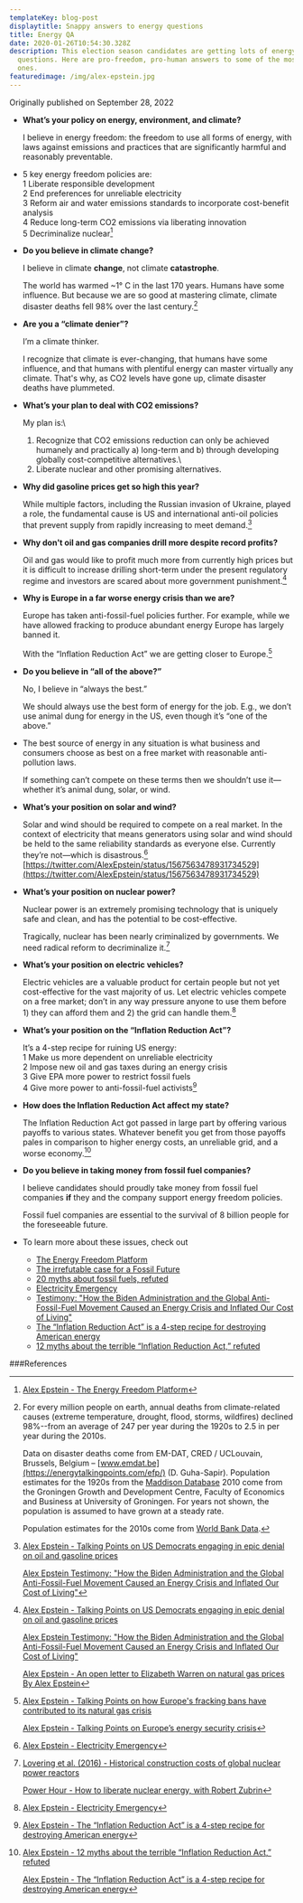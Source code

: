 ```yaml
---
templateKey: blog-post
displaytitle: Snappy answers to energy questions
title: Energy QA
date: 2020-01-26T10:54:30.328Z
description: This election season candidates are getting lots of energy-related
  questions. Here are pro-freedom, pro-human answers to some of the most popular
  ones.
featuredimage: /img/alex-epstein.jpg
---
```

Originally published on September 28, 2022

- **What’s your policy on energy, environment, and climate?**

    I believe in energy freedom: the freedom to use all forms of energy, with laws against emissions and practices that are significantly harmful and reasonably preventable.

- 5 key energy freedom policies are:\
    1 Liberate responsible development\
    2 End preferences for unreliable electricity\
    3 Reform air and water emissions standards to incorporate cost-benefit analysis\
    4 Reduce long-term CO2 emissions via liberating innovation\
    5 Decriminalize nuclear[^1]

- **Do you believe in climate change?**

    I believe in climate **change**, not climate **catastrophe**.

    The world has warmed ~1° C in the last 170 years. Humans have some influence. But because we are so good at mastering climate, climate disaster deaths fell 98% over the last century.[^2]

- **Are you a “climate denier”?**

    I’m a climate thinker.

    I recognize that climate is ever-changing, that humans have some influence, and that humans with plentiful energy can master virtually any climate. That's why, as CO2 levels have gone up, climate disaster deaths have plummeted.

- **What’s your plan to deal with CO2 emissions?**

    My plan is:\
    1) Recognize that CO2 emissions reduction can only be achieved humanely and practically a) long-term and b) through developing globally cost-competitive alternatives.\
    2) Liberate nuclear and other promising alternatives.

- **Why did gasoline prices get so high this year?**

    While multiple factors, including the Russian invasion of Ukraine, played a role, the fundamental cause is US and international anti-oil policies that prevent supply from rapidly increasing to meet demand.[^3]

- **Why don't oil and gas companies drill more despite record profits?**

    Oil and gas would like to profit much more from currently high prices but it is difficult to increase drilling short-term under the present regulatory regime and investors are scared about more government punishment.[^4]

- **Why is Europe in a far worse energy crisis than we are?**

    Europe has taken anti-fossil-fuel policies further. For example, while we have allowed fracking to produce abundant energy Europe has largely banned it.

    With the “Inflation Reduction Act” we are getting closer to Europe.[^5]

- **Do you believe in “all of the above?”**

    No, I believe in “always the best.”

    We should always use the best form of energy for the job. E.g., we don’t use animal dung for energy in the US, even though it’s “one of the above.”

- The best source of energy in any situation is what business and consumers choose as best on a free market with reasonable anti-pollution laws.

    If something can’t compete on these terms then we shouldn’t use it—whether it’s animal dung, solar, or wind.

- **What’s your position on solar and wind?**

    Solar and wind should be required to compete on a real market. In the context of electricity that means generators using solar and wind should be held to the same reliability standards as everyone else. Currently they’re not—which is disastrous.[^6]\
    [https://twitter.com/AlexEpstein/status/1567563478931734529](https://twitter.com/AlexEpstein/status/1567563478931734529)


- **What’s your position on nuclear power?**

    Nuclear power is an extremely promising technology that is uniquely safe and clean, and has the potential to be cost-effective.

    Tragically, nuclear has been nearly criminalized by governments. We need radical reform to decriminalize it.[^7]

- **What’s your position on electric vehicles?**

    Electric vehicles are a valuable product for certain people but not yet cost-effective for the vast majority of us. Let electric vehicles compete on a free market; don’t in any way pressure anyone to use them before 1) they can afford them and 2) the grid can handle them.[^8]

- **What’s your position on the “Inflation Reduction Act”?**

    It’s a 4-step recipe for ruining US energy:\
    1 Make us more dependent on unreliable electricity\
    2 Impose new oil and gas taxes during an energy crisis\
    3 Give EPA more power to restrict fossil fuels\
    4 Give more power to anti-fossil-fuel activists[^9]

- **How does the Inflation Reduction Act affect my state?**

    The Inflation Reduction Act got passed in large part by offering various payoffs to various states. Whatever benefit you get from those payoffs pales in comparison to higher energy costs, an unreliable grid, and a worse economy.[^10]

- **Do you believe in taking money from fossil fuel companies?**

    I believe candidates should proudly take money from fossil fuel companies **if** they and the company support energy freedom policies.

    Fossil fuel companies are essential to the survival of 8 billion people for the foreseeable future.

- To learn more about these issues, check out
    - [The Energy Freedom Platform](https://energytalkingpoints.com/efp/)
    - [The irrefutable case for a Fossil Future](https://alexepstein.substack.com/p/the-irrefutable-case-for-a-fossil)
    - [20 myths about fossil fuels, refuted](https://alexepstein.substack.com/p/20-myths-about-fossil-fuels-refuted)
    - [Electricity Emergency](https://energytalkingpoints.com/electricity-emergency/)
    - [Testimony: "How the Biden Administration and the Global Anti-Fossil-Fuel Movement Caused an Energy Crisis and Inflated Our Cost of Living"](https://energytalkingpoints.com/energy-crisis-testimony/)
    - [The “Inflation Reduction Act” is a 4-step recipe for destroying American energy](https://energytalkingpoints.com/ira-recipe/)
    - [12 myths about the terrible “Inflation Reduction Act,” refuted](https://energytalkingpoints.com/ira-myths/)


###References

[^1]: [Alex Epstein - The Energy Freedom Platform](https://energytalkingpoints.com/efp/)

[^2]:
    For every million people on earth, annual deaths from climate-related causes (extreme temperature, drought, flood, storms, wildfires) declined 98%--from an average of 247 per year during the 1920s to 2.5 in per year during the 2010s.

    Data on disaster deaths come from EM-DAT, CRED / UCLouvain, Brussels, Belgium – [www.emdat.be](https://energytalkingpoints.com/efp/) (D. Guha-Sapir). Population estimates for the 1920s from the [Maddison Database](https://www.rug.nl/ggdc/historicaldevelopment/maddison/releases/maddison-database-2010) 2010 come from the Groningen Growth and Development Centre, Faculty of Economics and Business at University of Groningen. For years not shown, the population is assumed to have grown at a steady rate.

    Population estimates for the 2010s come from [World Bank Data](https://data.worldbank.org/indicator/SP.POP.TOTL).

[^3]:
    [Alex Epstein - Talking Points on US Democrats engaging in epic denial on oil and gasoline prices](https://energytalkingpoints.com/democrat-denial/)

    [Alex Epstein Testimony: "How the Biden Administration and the Global Anti-Fossil-Fuel Movement Caused an Energy Crisis and Inflated Our Cost of Living"](https://energytalkingpoints.com/energy-crisis-testimony/)

[^4]:
    [Alex Epstein - Talking Points on US Democrats engaging in epic denial on oil and gasoline prices](https://energytalkingpoints.com/democrat-denial/)

    [Alex Epstein Testimony: "How the Biden Administration and the Global Anti-Fossil-Fuel Movement Caused an Energy Crisis and Inflated Our Cost of Living"](https://energytalkingpoints.com/energy-crisis-testimony/)

    [Alex Epstein - An open letter to Elizabeth Warren on natural gas prices By Alex Epstein](https://energytalkingpoints.com/warren-letter/)

[^5]:
    [Alex Epstein - Talking Points on how Europe's fracking bans have contributed to its natural gas crisis](https://energytalkingpoints.com/european-fracking-bans/)

    [Alex Epstein - Talking Points on Europe’s energy security crisis](https://energytalkingpoints.com/european-energy-security/)

[^6]: [Alex Epstein - Electricity Emergency](https://energytalkingpoints.com/electricity-emergency/)

[^7]:
    [Lovering et al. (2016) - Historical construction costs of global nuclear power reactors](https://doi.org/10.1016/j.enpol.2016.01.011)

    [Power Hour - How to liberate nuclear energy, with Robert Zubrin](https://youtu.be/MQtgkT8nqgc)

[^8]: [Alex Epstein - Electricity Emergency](https://energytalkingpoints.com/electricity-emergency/)

[^9]: [Alex Epstein - The “Inflation Reduction Act” is a 4-step recipe for destroying American energy](https://energytalkingpoints.com/ira-recipe/)

[^10]:
    [Alex Epstein - 12 myths about the terrible “Inflation Reduction Act,” refuted](https://energytalkingpoints.com/ira-myths/)

    [Alex Epstein - The “Inflation Reduction Act” is a 4-step recipe for destroying American energy](https://energytalkingpoints.com/ira-recipe/)